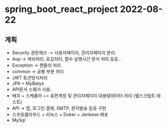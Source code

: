 # spring_boot_react_project 2022-08-22

## 계획
- Security 권한체크 -> 사용자페이지, 관리자페이지 분리.
- Aop -> 캐쉬처리, 로깅처리, 함수 실행시간 분석 처리 등등..
- Exception -> 핸들러 처리
- common -> 공통 부분 처리
- JWT 토큰방식처리
- JPA + MyBatys 
- API문서 스웨거 사용.
- 배치 + 스케줄러 => 휴먼계정 및 관리자페이지 대용량데이터 처리 (쉘스크립트 테스트)
- API -> 맵, 로그인 결제, SMTP, 문자발송 등등 구현
- 스프링클라우드 + 리눅스 + Doker + Jenkese 배포
- MySql

